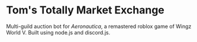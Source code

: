 # Tom's Totally Market Exchange
Multi-guild auction bot for *Aeronautica*, a remastered roblox game of Wingz World V. 
Built using node.js and discord.js.

